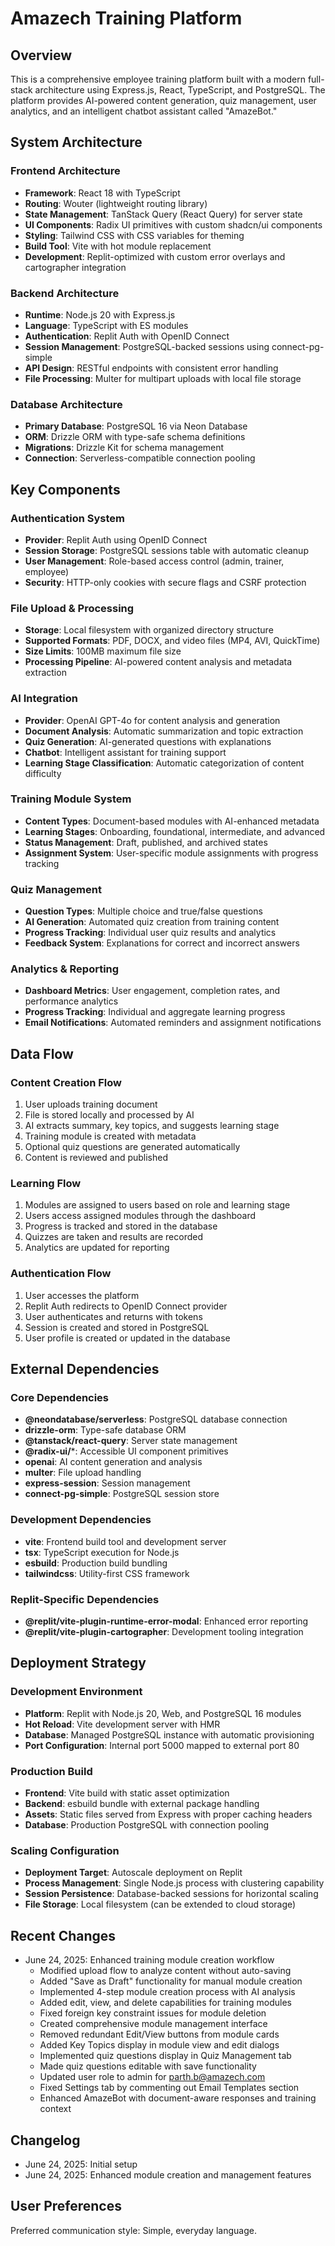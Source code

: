 # Amazech Training Platform

## Overview

This is a comprehensive employee training platform built with a modern full-stack architecture using Express.js, React, TypeScript, and PostgreSQL. The platform provides AI-powered content generation, quiz management, user analytics, and an intelligent chatbot assistant called "AmazeBot."

## System Architecture

### Frontend Architecture
- **Framework**: React 18 with TypeScript
- **Routing**: Wouter (lightweight routing library)
- **State Management**: TanStack Query (React Query) for server state
- **UI Components**: Radix UI primitives with custom shadcn/ui components
- **Styling**: Tailwind CSS with CSS variables for theming
- **Build Tool**: Vite with hot module replacement
- **Development**: Replit-optimized with custom error overlays and cartographer integration

### Backend Architecture
- **Runtime**: Node.js 20 with Express.js
- **Language**: TypeScript with ES modules
- **Authentication**: Replit Auth with OpenID Connect
- **Session Management**: PostgreSQL-backed sessions using connect-pg-simple
- **API Design**: RESTful endpoints with consistent error handling
- **File Processing**: Multer for multipart uploads with local file storage

### Database Architecture
- **Primary Database**: PostgreSQL 16 via Neon Database
- **ORM**: Drizzle ORM with type-safe schema definitions
- **Migrations**: Drizzle Kit for schema management
- **Connection**: Serverless-compatible connection pooling

## Key Components

### Authentication System
- **Provider**: Replit Auth using OpenID Connect
- **Session Storage**: PostgreSQL sessions table with automatic cleanup
- **User Management**: Role-based access control (admin, trainer, employee)
- **Security**: HTTP-only cookies with secure flags and CSRF protection

### File Upload & Processing
- **Storage**: Local filesystem with organized directory structure
- **Supported Formats**: PDF, DOCX, and video files (MP4, AVI, QuickTime)
- **Size Limits**: 100MB maximum file size
- **Processing Pipeline**: AI-powered content analysis and metadata extraction

### AI Integration
- **Provider**: OpenAI GPT-4o for content analysis and generation
- **Document Analysis**: Automatic summarization and topic extraction
- **Quiz Generation**: AI-generated questions with explanations
- **Chatbot**: Intelligent assistant for training support
- **Learning Stage Classification**: Automatic categorization of content difficulty

### Training Module System
- **Content Types**: Document-based modules with AI-enhanced metadata
- **Learning Stages**: Onboarding, foundational, intermediate, and advanced
- **Status Management**: Draft, published, and archived states
- **Assignment System**: User-specific module assignments with progress tracking

### Quiz Management
- **Question Types**: Multiple choice and true/false questions
- **AI Generation**: Automated quiz creation from training content
- **Progress Tracking**: Individual user quiz results and analytics
- **Feedback System**: Explanations for correct and incorrect answers

### Analytics & Reporting
- **Dashboard Metrics**: User engagement, completion rates, and performance analytics
- **Progress Tracking**: Individual and aggregate learning progress
- **Email Notifications**: Automated reminders and assignment notifications

## Data Flow

### Content Creation Flow
1. User uploads training document
2. File is stored locally and processed by AI
3. AI extracts summary, key topics, and suggests learning stage
4. Training module is created with metadata
5. Optional quiz questions are generated automatically
6. Content is reviewed and published

### Learning Flow
1. Modules are assigned to users based on role and learning stage
2. Users access assigned modules through the dashboard
3. Progress is tracked and stored in the database
4. Quizzes are taken and results are recorded
5. Analytics are updated for reporting

### Authentication Flow
1. User accesses the platform
2. Replit Auth redirects to OpenID Connect provider
3. User authenticates and returns with tokens
4. Session is created and stored in PostgreSQL
5. User profile is created or updated in the database

## External Dependencies

### Core Dependencies
- **@neondatabase/serverless**: PostgreSQL database connection
- **drizzle-orm**: Type-safe database ORM
- **@tanstack/react-query**: Server state management
- **@radix-ui/***: Accessible UI component primitives
- **openai**: AI content generation and analysis
- **multer**: File upload handling
- **express-session**: Session management
- **connect-pg-simple**: PostgreSQL session store

### Development Dependencies
- **vite**: Frontend build tool and development server
- **tsx**: TypeScript execution for Node.js
- **esbuild**: Production build bundling
- **tailwindcss**: Utility-first CSS framework

### Replit-Specific Dependencies
- **@replit/vite-plugin-runtime-error-modal**: Enhanced error reporting
- **@replit/vite-plugin-cartographer**: Development tooling integration

## Deployment Strategy

### Development Environment
- **Platform**: Replit with Node.js 20, Web, and PostgreSQL 16 modules
- **Hot Reload**: Vite development server with HMR
- **Database**: Managed PostgreSQL instance with automatic provisioning
- **Port Configuration**: Internal port 5000 mapped to external port 80

### Production Build
- **Frontend**: Vite build with static asset optimization
- **Backend**: esbuild bundle with external package handling
- **Assets**: Static files served from Express with proper caching headers
- **Database**: Production PostgreSQL with connection pooling

### Scaling Configuration
- **Deployment Target**: Autoscale deployment on Replit
- **Process Management**: Single Node.js process with clustering capability
- **Session Persistence**: Database-backed sessions for horizontal scaling
- **File Storage**: Local filesystem (can be extended to cloud storage)

## Recent Changes

- June 24, 2025: Enhanced training module creation workflow
  - Modified upload flow to analyze content without auto-saving
  - Added "Save as Draft" functionality for manual module creation
  - Implemented 4-step module creation process with AI analysis
  - Added edit, view, and delete capabilities for training modules
  - Fixed foreign key constraint issues for module deletion
  - Created comprehensive module management interface
  - Removed redundant Edit/View buttons from module cards
  - Added Key Topics display in module view and edit dialogs
  - Implemented quiz questions display in Quiz Management tab
  - Made quiz questions editable with save functionality
  - Updated user role to admin for parth.b@amazech.com
  - Fixed Settings tab by commenting out Email Templates section
  - Enhanced AmazeBot with document-aware responses and training context

## Changelog

- June 24, 2025: Initial setup
- June 24, 2025: Enhanced module creation and management features

## User Preferences

Preferred communication style: Simple, everyday language.